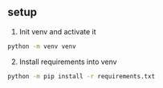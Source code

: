 ## setup

1. Init venv and activate it
```bash
python -m venv venv
```

2. Install requirements into venv
```bash
python -m pip install -r requirements.txt
```